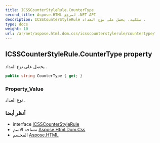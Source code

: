 ```yaml
---
title: ICSSCounterStyleRule.CounterType
second_title: Aspose.HTML لمرجع .NET API
description: ICSSCounterStyleRule ملكية. يحصل على نوع العداد .
type: docs
weight: 10
url: /ar/net/aspose.html.dom.css/icsscounterstylerule/countertype/
---
```

## ICSSCounterStyleRule.CounterType property

يحصل على نوع العداد .

```csharp
public string CounterType { get; }
```

### Property_Value

نوع العداد .

### أنظر أيضا

* interface [ICSSCounterStyleRule](../)
* مساحة الاسم [Aspose.Html.Dom.Css](../../icsscounterstylerule/)
* المجسم [Aspose.HTML](../../../)


